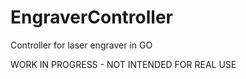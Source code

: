 # EngraverController
Controller for laser engraver in GO

WORK IN PROGRESS - NOT INTENDED FOR REAL USE
